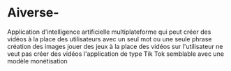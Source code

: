 # Aiverse-
Application d'intelligence artificielle multiplateforme qui peut créer des vidéos à la place des utilisateurs avec un seul mot ou une seule phrase création des images jouer des jeux à la place des vidéos sur l'utilisateur ne veut pas créer des vidéos l'application de type Tik Tok semblable avec une modèle monétisation
